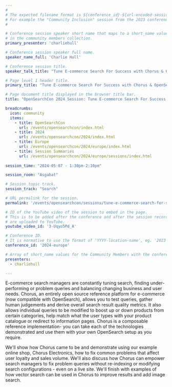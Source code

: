 ```yaml
---
#
# The expected filename format is ${conference_id}-${url-encoded-session-title}.md
# For example the "Community Inclusion" session from the 2023 conference in North America the title is "2023-europe-community-inclusion.html"
#

# Conference session speaker short name that maps to a short_name value
# in the community members collection.
primary_presenter: 'charliehull'

# Conference session speaker full name.
speaker_name_full: 'Charlie Hull'

# Conference session title.
speaker_talk_title: "Tune E-commerce Search For Success with Chorus & OpenSearch"

# Page level 1 header title.
primary_title: "Tune E-commerce Search For Success with Chorus & OpenSearch"

# Page document title displayed in the browser title bar.
title: "OpenSearchCon 2024 Session: Tune E-commerce Search For Success with Chorus & OpenSearch"

breadcrumbs:
  icon: community
  items:
    - title: OpenSearchCon
      url: /events/opensearchcon/index.html
    - title: 2024
      url: /events/opensearchcon/2024/index.html
    - title: Europe
      url: /events/opensearchcon/2024/europe/index.html
    - title: Session Summaries
      url: /events/opensearchcon/2024/europe/sessions/index.html
      
session_time: "2024-05-07 - 1:30pm-2:10pm"

session_room: "Asgabat"

# Session topic track.
session_track: "Search"

# URL permalink for the session.
permalink: '/events/opensearchcon/sessions/tune-e-commerce-search-for-success-with-chorus-and-opensearch.html'

# ID of the YouTube video of the session to embed in the page.
# This is to be added after the conference and after the session recordings
# are uploaded to YouTube.
youtube_video_id: '3-Uqyo5Pd_A'

# Conference ID.
# It is normative to use the format of 'YYYY-location-name', eg. '2023-europe'.
conference_id: '2024-europe'

# Array of short_name values for the Community Members with the conference_speaker persona whom are presenting the session. This includes the primary_speaker indicated above and any other presenters (if any).
presenters:
  - charliehull

---
```

E-commerce search managers are constantly tuning search, finding under-performing or problem queries and balancing changing business and user needs. Chorus, an entirely open source reference platform for e-commerce (now compatible with OpenSearch), allows you to test queries, gather human judgements and derive overall search result quality metrics. It also allows individual queries to be modified to boost up or down products from certain categories, help match what the user types with your product catalogue or redirect to information pages. Chorus is a composable reference implementation- you can take each of the technologies demonstrated and use them with your own OpenSearch setup as you require.

We'll show how Chorus came to be and demonstrate using our example online shop, Chorus Electronics, how to fix common problems that affect user loyalty and sales volume. We'll also discuss how Chorus can empower search managers to fix problem queries without re-indexing or modifying search configurations - even on a live site. We'll finish with examples of how vector search can be used in Chorus to improve results and add image search.